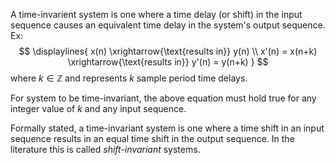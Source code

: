 A time-invarient system is one where a time delay (or shift) in the input sequence causes an equivalent time delay in the system's output sequence.
Ex:
$$
\displaylines{
x(n) \xrightarrow{\text{results in}} y(n) \\
x'(n) = x(n+k) \xrightarrow{\text{results in}} y'(n) = y(n+k)
}
$$
where $k \in \mathbb{Z}$ and represents $k$ sample period time delays.

For system to be time-invariant, the above equation must hold true for any integer value of $k$ and any input sequence.

Formally stated, a time-invariant system is one where a time shift in an input sequence results in an equal time shift in the output sequence. In the literature this is called *shift-invariant* systems.